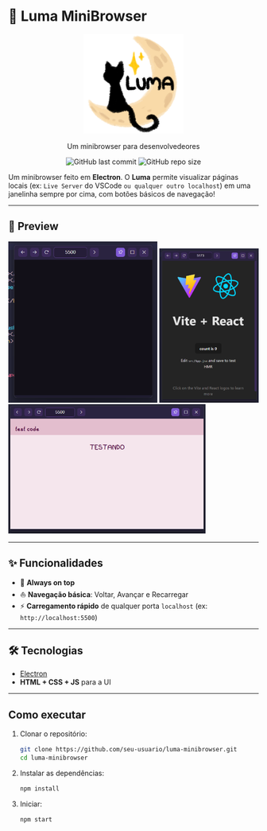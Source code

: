 

# 🌙 Luma MiniBrowser

<div align="center">
  <img src="assets/luma.png" width="200" alt="Logo Luma">
  <p>Um minibrowser para desenvolvedeores </p>
  
  ![GitHub last commit](https://img.shields.io/github/last-commit/JoaoPedro77/Luma-Minibrowser)
  ![GitHub repo size](https://img.shields.io/github/repo-size/JoaoPedro77/Luma-Minibrowser)
</div>

Um minibrowser feito em **Electron**.
O **Luma** permite visualizar páginas locais (ex: `Live Server` do VSCode `ou qualquer outro localhost`) em uma janelinha sempre por cima,
com botões básicos de navegação!

---

## 📸 Preview

<img src="assets/print1.png" width="300" alt="preview1"> <img src="assets/print2.png" width="200" alt="preview1"> <img src="assets/print3.png" height="260" alt="preview1">



---

## ✨ Funcionalidades

- 📌 **Always on top**
- ⛵ **Navegação básica**: Voltar, Avançar e Recarregar  
- ⚡ **Carregamento rápido** de qualquer porta `localhost` (ex: `http://localhost:5500`)
  
---

## 🛠️ Tecnologias

- [Electron](https://www.electronjs.org/)
- **HTML + CSS + JS** para a UI
---

## Como executar

1. Clonar o repositório:
   ```bash
   git clone https://github.com/seu-usuario/luma-minibrowser.git
   cd luma-minibrowser
   ```
2. Instalar as dependências:

   ```bash
   npm install
   ```

3. Iniciar:

   ```bash
   npm start
   ```

